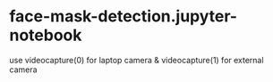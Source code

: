 # face-mask-detection.jupyter-notebook


use videocapture(0) for laptop camera & 
videocapture(1) for external camera
